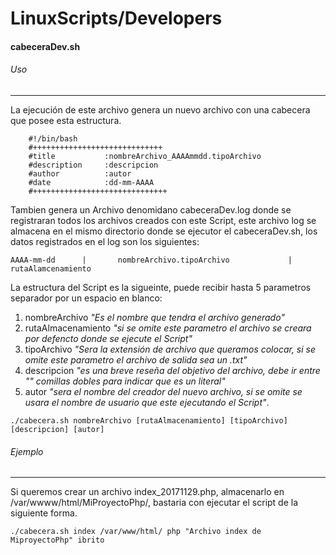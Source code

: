 # LinuxScripts/Developers


#### cabeceraDev.sh
######	Uso
------------
La ejecución de este archivo genera un nuevo archivo con una cabecera que posee esta estructura.

```
	#!/bin/bash
	#+++++++++++++++++++++++++++++
	#title           :nombreArchivo_AAAAmmdd.tipoArchivo
	#description     :descripcion
	#author          :autor
	#date            :dd-mm-AAAA
	#++++++++++++++++++++++++++++++
```
Tambien genera un Archivo denomidano cabeceraDev.log donde se registraran
 todos los archivos creados con este Script, este archivo log se almacena en el
 mismo directorio donde se ejecutor el cabeceraDev.sh, los datos registrados en 
el log son los siguientes:

```
AAAA-mm-dd      |       nombreArchivo.tipoArchivo             |      rutaAlamcenamiento
```
La estructura del Script es la sigueinte, puede recibir hasta 5 parametros
separador por un espacio en blanco:
1. nombreArchivo	*"Es el nombre que tendra el archivo generado"*
2. rutaAlmacenamiento	*"si se omite este parametro el archivo se creara por defencto donde se ejecute el Script"*
3. tipoArchivo		*"Sera la extensión de archivo que queramos colocar, si se omite este parametro el archivo de salida sea un .txt"*
4. descripcion		*"es una breve reseña del objetivo del archivo, debe ir entre "" comillas dobles para indicar que es un literal"*
5. autor		*"sera el nombre del creador del nuevo archivo, si se omite se usara el nombre de usuario que este ejecutando el Script"*.
	
```
./cabecera.sh nombreArchivo [rutaAlmacenamiento] [tipoArchivo] [descripcion] [autor]
```

###### Ejemplo
--------------

Si queremos crear un archivo index_20171129.php, almacenarlo en /var/wwww/html/MiProyectoPhp/,  bastaria con ejecutar el script de la siguiente forma.

```
./cabecera.sh index /var/www/html/ php "Archivo index de MiproyectoPhp" ibrito
```


 
